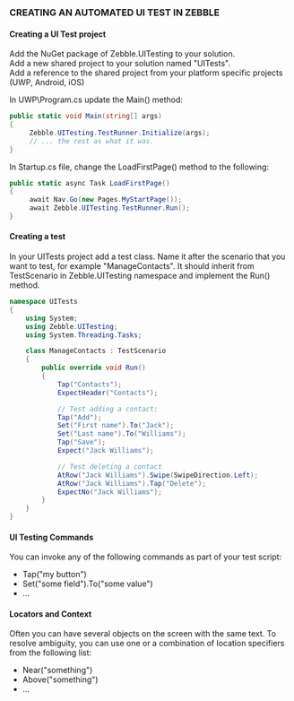 ﻿
### CREATING AN AUTOMATED UI TEST IN ZEBBLE

#### Creating a UI Test project

Add the NuGet package of Zebble.UITesting to your solution.<br>
Add a new shared project to your solution named "UITests".<br>
Add a reference to the shared project from your platform specific projects (UWP, Android, iOS)<br>

In UWP\Program.cs update the Main() method:

```csharp
public static void Main(string[] args)
{
     Zebble.UITesting.TestRunner.Initialize(args);
     // ... the rest as what it was.
}
```

In Startup.cs file, change the LoadFirstPage() method to the following:

```csharp
public static async Task LoadFirstPage()
{
     await Nav.Go(new Pages.MyStartPage());       
     await Zebble.UITesting.TestRunner.Run();
}
```

#### Creating a test 

In your UITests project add a test class. Name it after the scenario that you want to test, for example "ManageContacts". It should inherit from TestScenario in Zebble.UITesting namespace and implement the Run() method.

```csharp
namespace UITests
{
    using System;
    using Zebble.UITesting;
    using System.Threading.Tasks;

    class ManageContacts : TestScenario
    {
        public override void Run()
        {
            Tap("Contacts");
            ExpectHeader("Contacts");

            // Test adding a contact:
            Tap("Add");
            Set("First name").To("Jack");
            Set("Last name").To("Williams");
            Tap("Save");
            Expect("Jack Williams");

            // Test deleting a contact
            AtRow("Jack Williams").Swipe(SwipeDirection.Left);
            AtRow("Jack Williams").Tap("Delete");
            ExpectNo("Jack Williams");
        }
    }
}
```

#### UI Testing Commands

You can invoke any of the following commands as part of your test script:


- Tap("my button")
- Set("some field").To("some value")
- ...

#### Locators and Context 

Often you can have several objects on the screen with the same text. To resolve ambiguity, you can use one or a combination of location specifiers from the following list:

- Near("something")
- Above("something")
- ...